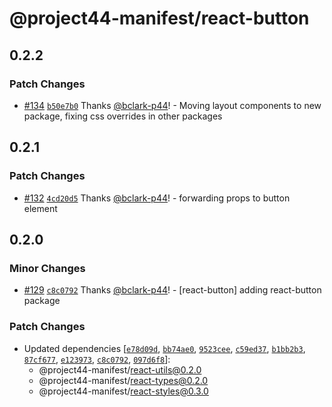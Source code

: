# @project44-manifest/react-button

## 0.2.2

### Patch Changes

- [#134](https://github.com/project44/manifest/pull/134)
  [`b50e7b0`](https://github.com/project44/manifest/commit/b50e7b09b274be8b83fe268d5dc8c73fbd92c3c2)
  Thanks [@bclark-p44](https://github.com/bclark-p44)! - Moving layout components to new package,
  fixing css overrides in other packages

## 0.2.1

### Patch Changes

- [#132](https://github.com/project44/manifest/pull/132)
  [`4cd20d5`](https://github.com/project44/manifest/commit/4cd20d5f710d434f56b3d3713e78acf74f3ab194)
  Thanks [@bclark-p44](https://github.com/bclark-p44)! - forwarding props to button element

## 0.2.0

### Minor Changes

- [#129](https://github.com/project44/manifest/pull/129)
  [`c8c0792`](https://github.com/project44/manifest/commit/c8c07926264dc9bb4693c8c2b871f1825148610b)
  Thanks [@bclark-p44](https://github.com/bclark-p44)! - [react-button] adding react-button package

### Patch Changes

- Updated dependencies
  [[`e78d09d`](https://github.com/project44/manifest/commit/e78d09d9ca24dd8968739cc065e5e7551f6972b1),
  [`bb74ae0`](https://github.com/project44/manifest/commit/bb74ae0cafc34303a549c8b8cd9c079df5d45b12),
  [`9523cee`](https://github.com/project44/manifest/commit/9523cee0c7aa3141c1e82af0c754bb3ce958f47f),
  [`c59ed37`](https://github.com/project44/manifest/commit/c59ed37b48e6dfd64e96606e777a9c0257e2c4a5),
  [`b1bb2b3`](https://github.com/project44/manifest/commit/b1bb2b39e9702bd3d80000b3197128e3f449ffd8),
  [`87cf677`](https://github.com/project44/manifest/commit/87cf677ac47f55e2e747f327d0057f2d323ead92),
  [`e123973`](https://github.com/project44/manifest/commit/e123973ac42f84cca73aa0fb14e66c623594f080),
  [`c8c0792`](https://github.com/project44/manifest/commit/c8c07926264dc9bb4693c8c2b871f1825148610b),
  [`097d6f8`](https://github.com/project44/manifest/commit/097d6f8018a6a26e4b5799a3deb935a3d84749c5)]:
  - @project44-manifest/react-utils@0.2.0
  - @project44-manifest/react-types@0.2.0
  - @project44-manifest/react-styles@0.3.0
